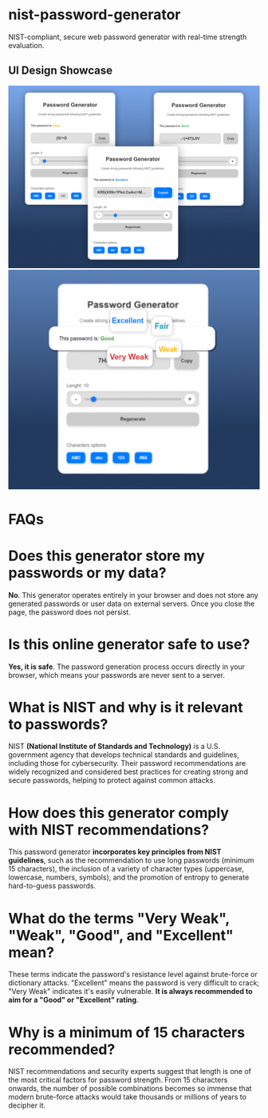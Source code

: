 # nist-password-generator
NIST-compliant, secure web password generator with real-time strength evaluation.

## UI Design Showcase

![Screenshot 1 - Main Interface](images/image1.png)
![Screenshot 2 - Password Strength Feedback](images/image2.png)

# FAQs
# Does this generator store my passwords or my data?
**No**. This generator operates entirely in your browser and does not store any generated passwords or user data on external servers. Once you close the page, the password does not persist.

# Is this online generator safe to use?
**Yes, it is safe**. The password generation process occurs directly in your browser, which means your passwords are never sent to a server.

# What is NIST and why is it relevant to passwords?
NIST **(National Institute of Standards and Technology)** is a U.S. government agency that develops technical standards and guidelines, including those for cybersecurity. Their password recommendations are widely recognized and considered best practices for creating strong and secure passwords, helping to protect against common attacks.

# How does this generator comply with NIST recommendations?
This password generator **incorporates key principles from NIST guidelines**, such as the recommendation to use long passwords (minimum 15 characters), the inclusion of a variety of character types (uppercase, lowercase, numbers, symbols), and the promotion of entropy to generate hard-to-guess passwords.

# What do the terms "Very Weak", "Weak", "Good", and "Excellent" mean?
These terms indicate the password's resistance level against brute-force or dictionary attacks. "Excellent" means the password is very difficult to crack; "Very Weak" indicates it's easily vulnerable. **It is always recommended to aim for a "Good" or "Excellent" rating**.

# Why is a minimum of 15 characters recommended?
NIST recommendations and security experts suggest that length is one of the most critical factors for password strength. From 15 characters onwards, the number of possible combinations becomes so immense that modern brute-force attacks would take thousands or millions of years to decipher it.
